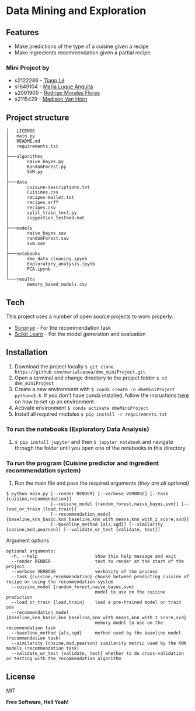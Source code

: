 # Data Mining and Exploration

## Features

- Make predictions of the type of a cuisine given a recipe
- Make ingredients recommendation given a partial recipe

###  Mini Project by 
- s2122286 - [Tiago Lé](mailto:s2122286@sms.ed.ac.uk)
- s1649104 - [Maria Luque Anguita](mailto:s1649104@ed.ac.uk)
- s2091900 - [Rodrigo Morales Flores](mailto:s2091900@ed.ac.uk)
- s2115429 - [Madison Van Horn](mailto:s2115429@ed.ac.uk)

## Project structure
```
│   LICENSE
│   main.py
│   README.md
│   requirements.txt
│   
├───algorithms
│       naive_bayes.py
│       RandomForest.py
│       SVM.py
│      
├───data
│       cuisine-descriptions.txt
│       Cuisines.csv
│       recipes-mallet.txt
│       recipes.arff
│       recipes.csv
│       split_train_test.py
│       suggestion_testbed.mat
│      
├───models
│       naive_bayes.sav
│       randomForest.sav
│       svm.sav
│       
├───notebooks
│       dme data cleaning.ipynb
│       Exploratory_analysis.ipynb
│       PCA.ipynb
│      
└───results
        memory_based_models.csv
```

## Tech

This project uses a number of open source projects to work properly:

- [Surprise](https://surprise.readthedocs.io/en/stable/) - For the recommendation task
- [Scikit Learn](https://scikit-learn.org/stable/) - For the model generation and evaluation

## Installation

1. Download the project locally `$ git clone https://github.com/marialuquea/dme_miniProject.git`
1. Open a terminal and change directory to the project folder `$ cd dme_miniProject`
1. Create a new environment with `$ conda create -n dmeMiniProject python=3.8`. If you don't have conda installed, follow the insructions [here](https://github.com/uoe-iaml/iaml-labs/blob/master/README.md) on how to set up an environment.
1. Activate environment `$ conda activate dmeMiniProject`
1. Install all required modules `$ pip install -r requirements.txt`
   
### To run the notebooks (Exploratory Data Analysis)
1. `$ pip install jupyter` and then `$ jupyter notebook` and navigate through the folder until you open one of the notebooks in this directory

### To run the program (Cuisine predictor and ingredient recommendation system)
1. Run the main file and pass the required arguments _(they are all optional)_
``` 
$ python main.py [--render RENDER] [--verbose VERBOSE] [--task {cuisine,recommendation}] 
                 [--cuisine_model {random_forest,naive_bayes,svm}] [--load_or_train {load,train}] 
                 [--recommendation_model {baseline,knn_basic,knn_baseline,knn_with_means,knn_with_z_score,svd}] 
                 [--baseline_method {als,sgd}] [--similarity {cosine,msd,pearson}] [--validate_or_test {validate, test}]
```

Argument options
```
optional arguments:
  -h, --help                      show this help message and exit
  --render RENDER                 text to render at the start of the project
  --verbose VERBOSE               verbosity of the process
  --task {cuisine,recommendation} choose between predicting cuisine of recipe or using the recommendation system
  --cuisine_model {random_forest,naive_bayes,svm} 
                                  model to use on the cuisine prediction
  --load_or_train {load,train}    load a pre-trained model or train one
  --recommendation_model {baseline,knn_basic,knn_baseline,knn_with_means,knn_with_z_score,svd}                    
                                  memory model to use on the recommendation task
  --baseline_method {als,sgd}     method used by the baseline model (recommendation task)
  --similarity {cosine,msd,pearson} similarity metric used by the KNN models (recommendation task)
  --validate_or_test {validate, test} whether to do cross-validation or testing with the recommendation algorithm
```

## License

MIT

**Free Software, Hell Yeah!**
